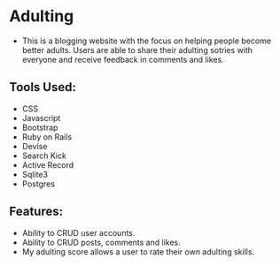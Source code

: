 # Adulting
* This is a blogging website with the focus on helping people become better adults. Users are able to share their adulting sotries with everyone and receive feedback in comments and likes.

## Tools Used:
* CSS
* Javascript
* Bootstrap
* Ruby on Rails
* Devise
* Search Kick
* Active Record
* Sqlite3
* Postgres


## Features:
* Ability to CRUD user accounts.
* Ability to CRUD posts, comments and likes.
* My adulting score allows a user to rate their own adulting skills.
